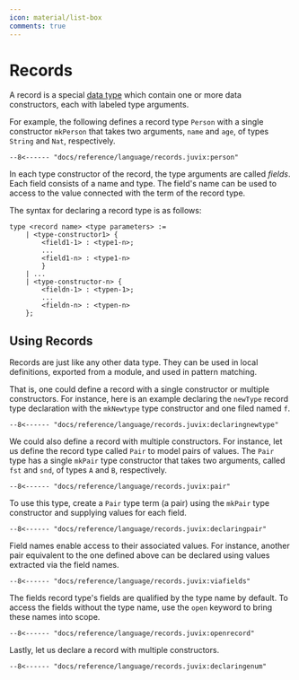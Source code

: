 ```yaml
---
icon: material/list-box
comments: true
---
```


# Records

A record is a special [data type](./datatypes.md) which contain one or more data
constructors, each with labeled type arguments.

For example, the following defines a record type `Person` with a single
constructor `mkPerson` that takes two arguments, `name` and `age`, of types
`String` and `Nat`, respectively.

```juvix
--8<------ "docs/reference/language/records.juvix:person"
```

In each type constructor of the record, the type arguments are called _fields_.
Each field consists of a name and type. The field's name can be used to access
to the value connected with the term of the record type.

The syntax for declaring a record type is as follows:

```text
type <record name> <type parameters> :=
    | <type-constructor1> {
        <field1-1> : <type1-n>;
        ...
        <field1-n> : <type1-n>
        }
    | ...
    | <type-constructor-n> {
        <fieldn-1> : <typen-1>;
        ...
        <fieldn-n> : <typen-n>
    };
```

## Using Records

Records are just like any other data type. They can be used in local
definitions, exported from a module, and used in pattern matching.

That is, one could define a record with a single constructor or multiple
constructors. For instance, here is an example declaring the `newType` record
type declaration with the `mkNewtype` type constructor and one filed named `f`.

```juvix
--8<------ "docs/reference/language/records.juvix:declaringnewtype"
```

We could also define a record with multiple constructors. For instance, let us
define the record type called `Pair` to model pairs of values. The `Pair`
type has a single `mkPair` type constructor that takes two arguments, called
`fst` and `snd`, of types `A` and `B`, respectively.

```juvix
--8<------ "docs/reference/language/records.juvix:pair"
```

To use this type, create a `Pair` type term (a pair) using the `mkPair` type
constructor and supplying values for each field.

```juvix
--8<------ "docs/reference/language/records.juvix:declaringpair"
```

Field names enable access to their associated values. For instance, another pair
equivalent to the one defined above can be declared using values extracted via
the field names.

```juvix
--8<------ "docs/reference/language/records.juvix:viafields"
```

The fields record type's fields are qualified by the type name by default. To
access the fields without the type name, use the `open` keyword to bring these
names into scope.

```juvix
--8<------ "docs/reference/language/records.juvix:openrecord"
```

Lastly, let us declare a record with multiple constructors.

```juvix
--8<------ "docs/reference/language/records.juvix:declaringenum"
```
